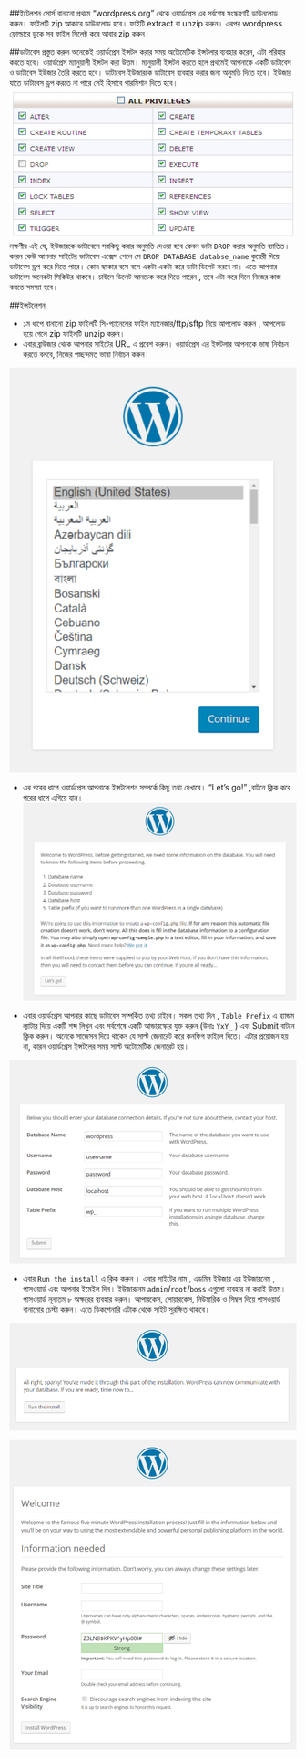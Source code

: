 ##ইটেলশন সোর্স বানানো
প্রথমে  “wordpress.org”  থেকে ওয়ার্ডপ্রেস এর সর্বশেষ সংস্করণটি ডাউনলোড করুন। ফাইলটি zip আকারে ডাউনলোড হবে। ফাইটি  extract বা unzip করুন। এরপর wordpress ফ্লোল্ডারে ডুকে সব ফাইল সিলেক্ট করে আবার zip করুন।

##ডাটাবেস প্রস্তুত করুন
অনেকেই ওয়ার্ডপ্রেস  ইন্সটল করার সময় অটোমেটিক ইন্সটলার ব্যবহার করেন, এটা পরিহার করতে হবে। ওয়ার্ডপ্রেস ম্যানুয়ালী ইন্সটল করা উত্তম। ম্যনুয়ালী ইন্সটল করতে হলে প্রথমেই আপনাকে একটি ডাটাবেস ও ডাটাবেস ইউজার তৈরি করতে হবে। ডাটাবেস ইউজারকে ডাটাবেস ব্যবহার করার জন্য অনুমতি দিতে হবে। ইউজার যাতে ডাটাবেস ড্রপ করতে না পারে সেই হিসাবে পারমিশান দিতে হবে। 
![পারমিশান](1.png)
লক্ষণীয় এই যে, ইউজারকে ডাটাবেসে সবকিছু করার অনুমতি দেওয়া হবে কেবল ডাটা `DROP` করার অনুমতি ব্যাতিত। কারন কেউ আপনার সাইটের ডাটাবেস এক্সেস পেলে সে `DROP DATABASE databse_name` কুয়েরী দিয়ে ডাটাবেস ড্রপ করে দিতে পারে। কোন হ্যাকার বসে বসে একটা একটা করে ডাটা ডিলেট করবে না। এতে আপনার ডাটাবেস অনেকটা সিকিউর থাকবে। চাইলে ডিলেট আনচেক করে দিতে পারেন , তবে এটা করে দিলে নিজের কাজ করতে সমস্যা হবে।

##ইন্সটলেশন
* ১ম ধাপে বানানো zip ফাইলটি সি-প্যানেলের ফাইল ম্যানেজার/ftp/sftp দিয়ে আপলোড করুন , আপলোড হয়ে গেলে zip ফাইলটি unzip করুন।
* এবার ব্রাউজার থেকে আপনার সাইটের URL এ প্রবেশ করুন। ওয়ার্ডপ্রেস এর ইন্সটলার আপনাকে ভাষা নির্বাচন করতে বলবে, নিজের পচ্ছন্দমত ভাষা নির্বাচন করুন।

![](2.png)

* এর পরের ধাপে ওয়ার্ডপ্রেস আপনাকে ইন্সটলেশন সম্পর্কে কিছু তথ্য দেখাবে। “Let’s go!” ,বাটনে ক্লিক করে পরের ধাপে এগিয়ে যান। 
![](3.png)

* এবার ওয়ার্ডপ্রেস আপনার কাছে ডাটাবেস সম্পর্কিত তথ্য চাইবে। সকল তথ্য দিন , `Table Prefix` এ র‍্যান্ডম ল্যাটার দিয়ে একটি শব্দ লিখুন এবং সর্বশেষে একটি আন্ডারস্কোর যুক্ত করুন (উদাঃ `YxY_` ) এবং Submit বাটনে ক্লিক করুন। অনেকে সাজেসন দিয়ে থাকেন যে সাল্ট জেনারেট করে কনফিগ ফাইলে দিতে। এটার প্রয়োজন হয় না, কারন ওয়ার্ডপ্রেস ইন্সটলের সময় সাল্ট অটোমেটিক জেনারেট হয়।

![](4.png)

* এবার `Run the install` এ ক্লিক করুন । এবার সাইটের নাম , এডমিন ইউজার এর ইউজারনেম , পাসওয়ার্ড এবং আপনার ইমেইল দিন। ইউজারনেম `admin`/`root`/`boss` এগুলো ব্যবহার না করাই উত্তম। পাসওয়ার্ড নূন্যতম ৮ অক্ষরের ব্যবহার করুন। আপারকেস, লোয়ারকেস, নিউমারিক ও সিম্বল দিয়ে পাসওয়ার্ড বানানোর চেস্টা করুন। এতে ডিকশেনারি এটাক থেকে সাইট সুরক্ষিত থাকবে।

![](5.png)

![](6.png)